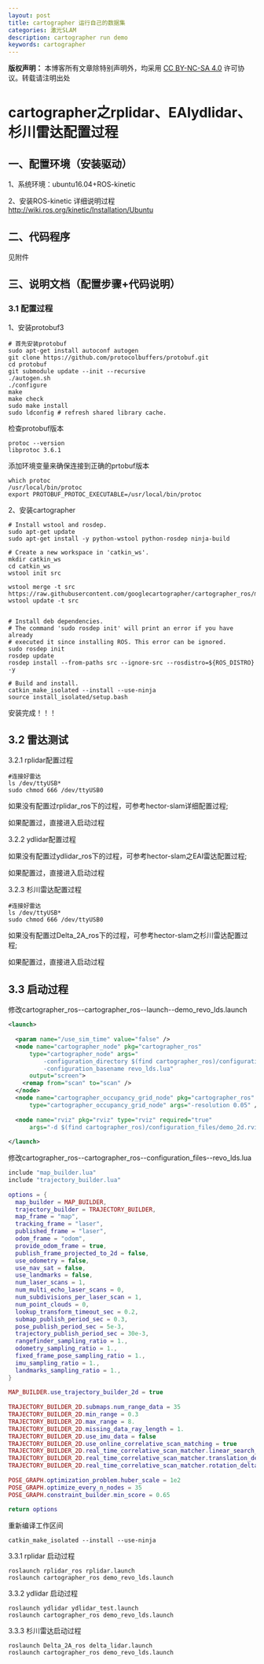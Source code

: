 ```yaml
---
layout: post
title: cartographer 运行自己的数据集
categories: 激光SLAM
description: cartographer run demo
keywords: cartographer
---
```

**版权声明：** 本博客所有文章除特别声明外，均采用 [CC BY-NC-SA 4.0](https://creativecommons.org/licenses/by-nc-sa/4.0/) 许可协议。转载请注明出处

# cartographer之rplidar、EAIydlidar、杉川雷达配置过程

## 一、配置环境（安装驱动）

1、系统环境：ubuntu16.04+ROS-kinetic

2、安装ROS-kinetic 详细说明过程 http://wiki.ros.org/kinetic/Installation/Ubuntu

## 二、代码程序

见附件

## 三、说明文档（配置步骤+代码说明）

### 3.1 配置过程

1、安装protobuf3

```
# 首先安装protobuf
sudo apt-get install autoconf autogen
git clone https://github.com/protocolbuffers/protobuf.git
cd protobuf
git submodule update --init --recursive
./autogen.sh
./configure
make
make check
sudo make install
sudo ldconfig # refresh shared library cache.
```

检查protobuf版本

```
protoc --version
libprotoc 3.6.1
```

添加环境变量来确保连接到正确的prtobuf版本

```
which protoc
/usr/local/bin/protoc
export PROTOBUF_PROTOC_EXECUTABLE=/usr/local/bin/protoc
```

2、安装cartographer

```
# Install wstool and rosdep.
sudo apt-get update
sudo apt-get install -y python-wstool python-rosdep ninja-build

# Create a new workspace in 'catkin_ws'.
mkdir catkin_ws
cd catkin_ws
wstool init src

wstool merge -t src https://raw.githubusercontent.com/googlecartographer/cartographer_ros/master/cartographer_ros.rosinstall
wstool update -t src


# Install deb dependencies.
# The command 'sudo rosdep init' will print an error if you have already
# executed it since installing ROS. This error can be ignored.
sudo rosdep init
rosdep update
rosdep install --from-paths src --ignore-src --rosdistro=${ROS_DISTRO} -y

# Build and install.
catkin_make_isolated --install --use-ninja
source install_isolated/setup.bash

```

安装完成！！！

## 3.2 雷达测试

3.2.1 rplidar配置过程

```
#连接好雷达
ls /dev/ttyUSB*
sudo chmod 666 /dev/ttyUSB0
```

如果没有配置过rplidar_ros下的过程，可参考hector-slam详细配置过程;

如果配置过，直接进入启动过程

3.2.2 ydlidar配置过程

如果没有配置过ydlidar_ros下的过程，可参考hector-slam之EAI雷达配置过程;

如果配置过，直接进入启动过程

3.2.3 杉川雷达配置过程

```
#连接好雷达
ls /dev/ttyUSB*
sudo chmod 666 /dev/ttyUSB0
```

如果没有配置过Delta_2A_ros下的过程，可参考hector-slam之杉川雷达配置过程;

如果配置过，直接进入启动过程

## 3.3 启动过程

修改cartographer_ros--cartographer_ros--launch--demo_revo_lds.launch

```xml
<launch>
 
  <param name="/use_sim_time" value="false" />
  <node name="cartographer_node" pkg="cartographer_ros"
      type="cartographer_node" args="
          -configuration_directory $(find cartographer_ros)/configuration_files
          -configuration_basename revo_lds.lua"
      output="screen">
    <remap from="scan" to="scan" />
  </node>
  <node name="cartographer_occupancy_grid_node" pkg="cartographer_ros"
      type="cartographer_occupancy_grid_node" args="-resolution 0.05" />
 
  <node name="rviz" pkg="rviz" type="rviz" required="true"
      args="-d $(find cartographer_ros)/configuration_files/demo_2d.rviz" />
  
</launch>
```

修改cartographer_ros--cartographer_ros--configuration_files--revo_lds.lua

```lua
include "map_builder.lua"
include "trajectory_builder.lua"
 
options = {
  map_builder = MAP_BUILDER,
  trajectory_builder = TRAJECTORY_BUILDER,
  map_frame = "map",
  tracking_frame = "laser",
  published_frame = "laser",
  odom_frame = "odom",
  provide_odom_frame = true,
  publish_frame_projected_to_2d = false,
  use_odometry = false,
  use_nav_sat = false,
  use_landmarks = false,
  num_laser_scans = 1,
  num_multi_echo_laser_scans = 0,
  num_subdivisions_per_laser_scan = 1,
  num_point_clouds = 0,
  lookup_transform_timeout_sec = 0.2,
  submap_publish_period_sec = 0.3,
  pose_publish_period_sec = 5e-3,
  trajectory_publish_period_sec = 30e-3,
  rangefinder_sampling_ratio = 1.,
  odometry_sampling_ratio = 1.,
  fixed_frame_pose_sampling_ratio = 1.,
  imu_sampling_ratio = 1.,
  landmarks_sampling_ratio = 1.,
}
 
MAP_BUILDER.use_trajectory_builder_2d = true
 
TRAJECTORY_BUILDER_2D.submaps.num_range_data = 35
TRAJECTORY_BUILDER_2D.min_range = 0.3
TRAJECTORY_BUILDER_2D.max_range = 8.
TRAJECTORY_BUILDER_2D.missing_data_ray_length = 1.
TRAJECTORY_BUILDER_2D.use_imu_data = false
TRAJECTORY_BUILDER_2D.use_online_correlative_scan_matching = true
TRAJECTORY_BUILDER_2D.real_time_correlative_scan_matcher.linear_search_window = 0.1
TRAJECTORY_BUILDER_2D.real_time_correlative_scan_matcher.translation_delta_cost_weight = 10.
TRAJECTORY_BUILDER_2D.real_time_correlative_scan_matcher.rotation_delta_cost_weight = 1e-1
 
POSE_GRAPH.optimization_problem.huber_scale = 1e2
POSE_GRAPH.optimize_every_n_nodes = 35
POSE_GRAPH.constraint_builder.min_score = 0.65
 
return options
```

重新编译工作区间

```
catkin_make_isolated --install --use-ninja
```

3.3.1 rplidar 启动过程

```
roslaunch rplidar_ros rplidar.launch
roslaunch cartographer_ros demo_revo_lds.launch
```

3.3.2 ydlidar 启动过程

```
roslaunch ydlidar ydlidar_test.launch
roslaunch cartographer_ros demo_revo_lds.launch
```

3.3.3 杉川雷达启动过程

```
roslaunch Delta_2A_ros delta_lidar.launch
roslaunch cartographer_ros demo_revo_lds.launch
```


